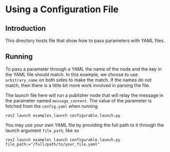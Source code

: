 # Using a Configuration File
## Introduction
This directory hosts file that show how to pass parameters with YAML files.

## Running
To pass a parameter through a YAML the name of the node and the key in the YAML file should match. In this example, we choose to use `arbitrary_name` on both sides to make the match. If the names do not match, then there is a little bit more work involved in parsing the file.

The launch file here will run a publisher node that will relay the message in the parameter named `message_content`. The value of the parameter is fetched from the `config.yaml` when running
```
ros2 launch examples_launch configurable.launch.py
```

You may use your own YAML file by providing the full path to it through the launch argument `file_path`, like so
```
ros2 launch examples_launch configurable.launch.py file_path:="/full/path/to/your_file.yaml"
```
